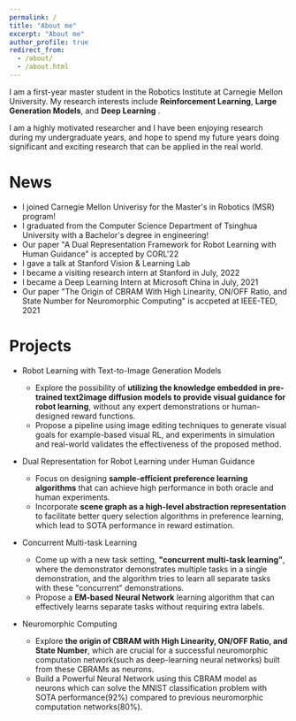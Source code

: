 ```yaml
---
permalink: /
title: "About me"
excerpt: "About me"
author_profile: true
redirect_from: 
  - /about/
  - /about.html
---
```


I am a first-year master student in the Robotics Institute at Carnegie Mellon University. My research interests include **Reinforcement Learning**, **Large Generation Models**, and **Deep Learning** .

I am a highly motivated researcher and I have been enjoying research during my undergraduate years, and hope to spend my future years doing significant and exciting research that can be applied in the real world.

News
======
- I joined Carnegie Mellon Univerisy for the Master's in Robotics (MSR) program!
- I graduated from the Computer Science Department of Tsinghua University with a Bachelor's degree in engineering!
- Our paper "A Dual Representation Framework for Robot Learning with Human Guidance" is accepted by CORL'22
- I gave a talk at Stanford Vision & Learning Lab
- I became a visiting research intern at Stanford in July, 2022
- I became a Deep Learning Intern at Microsoft China in July, 2021
- Our paper "The Origin of CBRAM With High Linearity, ON/OFF Ratio, and State Number for Neuromorphic Computing" is accpeted at IEEE-TED, 2021

Projects
======
- Robot Learning with Text-to-Image Generation Models
    - Explore the possibility of **utilizing the knowledge embedded in pre-trained text2image diffusion models to provide visual guidance for robot learning**, without any expert demonstrations or human-designed reward functions.
    - Propose a pipeline using image editing techniques to generate visual goals for example-based visual RL, and experiments in simulation and real-world validates the effectiveness of the proposed method.

- Dual Representation for Robot Learning under Human Guidance
    - Focus on designing **sample-efficient preference learning algorithms** that can achieve high performance in both oracle and human experiments.
    - Incorporate **scene graph as a high-level abstraction representation** to facilitate better query selection algorithms in preference learning, which lead to SOTA performance in reward estimation.

- Concurrent Multi-task Learning
    - Come up with a new task setting, **"concurrent multi-task learning"**,  where the demonstrator demonstrates multiple tasks in a single demonstration, and the algorithm tries to learn all separate tasks with these "concurrent" demonstrations.
    - Propose a **EM-based Neural Network** learning algorithm that can effectively learns separate tasks without requiring extra labels.
    
- Neuromorphic Computing
    - Explore **the origin of CBRAM with High Linearity, ON/OFF Ratio, and State Number**, which are crucial for a successful neuromorphic computation network(such as deep-learning neural networks) built from these CBRAMs as neurons.
    - Build a Powerful Neural Network using this CBRAM model as neurons which can solve the MNIST classification problem with SOTA performance(92%) compared to previous neuromorphic computation networks(80%).
